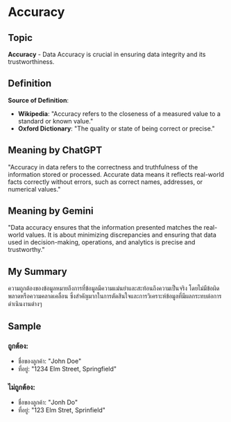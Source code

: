 # Accuracy

## Topic
**Accuracy** - Data Accuracy is crucial in ensuring data integrity and its trustworthiness.

## Definition
**Source of Definition**: 
- **Wikipedia**: "Accuracy refers to the closeness of a measured value to a standard or known value."
- **Oxford Dictionary**: "The quality or state of being correct or precise."

## Meaning by ChatGPT
"Accuracy in data refers to the correctness and truthfulness of the information stored or processed. Accurate data means it reflects real-world facts correctly without errors, such as correct names, addresses, or numerical values."

## Meaning by Gemini
"Data accuracy ensures that the information presented matches the real-world values. It is about minimizing discrepancies and ensuring that data used in decision-making, operations, and analytics is precise and trustworthy."

## My Summary
ความถูกต้องของข้อมูลหมายถึงการที่ข้อมูลมีความแม่นยำและสะท้อนถึงความเป็นจริง โดยไม่มีข้อผิดพลาดหรือความคลาดเคลื่อน ซึ่งสำคัญมากในการตัดสินใจและการวิเคราะห์ข้อมูลที่มีผลกระทบต่อการดำเนินงานต่างๆ

## Sample
### ถูกต้อง:
- ชื่อของลูกค้า: "John Doe"
- ที่อยู่: "1234 Elm Street, Springfield"

### ไม่ถูกต้อง:
- ชื่อของลูกค้า: "Jonh Do"
- ที่อยู่: "123 Elm Stret, Sprinfield"

